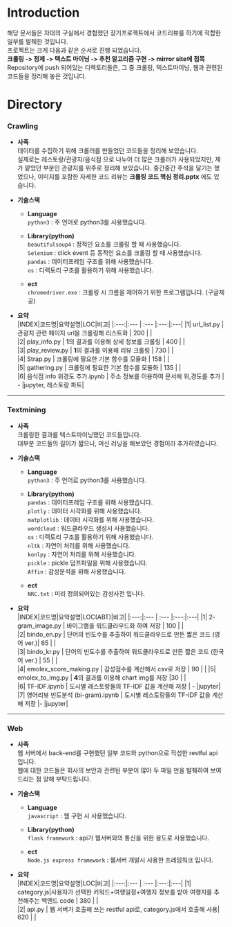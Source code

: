   
# Introduction

해당 문서들은 자대의 구실에서 경험했던 장기프로젝트에서 코드리뷰를 하기에 적합한 일부를 발췌한 것입니다.  
프로젝트는 크게 다음과 같은 순서로 진행 되었습니다.  
 **크롤링 -> 정제 -> 텍스트 마이닝 -> 추천 알고리즘 구현 -> mirror site에 접목**  
Repository에 push 되어있는 디렉토리들은, 그 중 크롤링, 텍스트마이닝, 웹과 관련된 코드들을 정리해 놓은 것입니다.

  
# Directory
### Crawling  
  
+ **사족**  
	데이터를 수집하기 위해 크롤러를 만들었던 코드들을 정리해 보았습니다.  
	실제로는 레스토랑/관광지/음식점 으로 나누어 더 많은 크롤러가 사용되었지만, 제가 맡았던 부분인 관광지를 위주로 정리해 보았습니다.
	중간중간 주석을 달기는 했었으나, 이미지를 포함한 자세한 코드 리뷰는 **크롤링 코드 핵심 정리.pptx** 에도 있습니다.  
	  
+ **기술스택**  
	+ **Language**  
			`python3`  : 주 언어로 python3를 사용했습니다.  
  
	+ **Library(python)**  
			`beautifulsoup4` : 정적인 요소를 크롤링 할 때 사용했습니다.  
			`Selenium` : click event 등 동적인 요소를 크롤링 할 때 사용했습니다.  
			`pandas` : 데이터프레임 구조를 위해 사용했습니다.  
			`os` : 디렉토리 구조를 활용하기 위해 사용했습니다.
  
	+ **ect**  
			`chromedriver.exe` : 크롤링 시 크롬을 제어하기 위한 프로그램입니다. (구글제공)  
  
+ **요약**  
	|INDEX|코드명|요약설명|LOC|비고|
	|:---:|:--- | :--- |:---:|:---|
	|1| url_list.py | 관광지 관련 페이지 url을 크롤링해 리스트화 | 200 |  |  
	|2| play_info.py | **1**의 결과를 이용해 상세 정보를 크롤링 | 400 |  |  
	|3| play_review.py | **1**의 결과를 이용해 리뷰 크롤링 | 730 |  |  
	|4| Strap.py | 크롤링에 필요한 기본 함수를 모듈화 | 158 |  |   
	|5| gathering.py | 크롤링에 필요한 기본 함수를 모듈화 | 135 |  |  
 	|6| 음식점 info 위경도 추가.ipynb | 주소 정보를 이용하여 문서에 위,경도를 추가 | - |jupyter, 레스토랑 파트|
  
***
### Textmining  
  
+ **사족**  
	크롤링한 결과를 텍스트마이닝했던 코드들입니다.  
	대부분 코드들의 길이가 짧으나, 머신 러닝을 해보았던 경험이라 추가하였습니다.
  
+ **기술스택**  
	+ **Language**  
			`python3`  : 주 언어로 python3를 사용했습니다.  
  
	+ **Library(python)**   
			`pandas` : 데이터프레임 구조를 위해 사용했습니다.  
			`plotly` : 데이터 시각화를 위해 사용했습니다.  
			`matplotlib` : 데이터 시각화를 위해 사용했습니다.  
			`wordcloud` : 워드클라우드 생성시 사용했습니다.  
			`os` : 디렉토리 구조를 활용하기 위해 사용했습니다.  
			`nltk` : 자연어 처리를 위해 사용했습니다.  
			`konlpy` : 자연어 처리를 위해 사용했습니다.  
			`pickle` : pickle 덤프파일을 위해 사용했습니다.  
			`Affin` : 감성분석을 위해 사용했습니다.  
  
	+ **ect**  
			`NRC.txt` : 미리 정의되어있는 감성사전 입니다.  
    
+ **요약**  
	|INDEX|코드명|요약설명|LOC(ABT)|비고|
	|:---:|:--- | :--- |:---:|:---|
	|1| 2-gram_image.py | 바이그램을 워드클라우드화 하여 저장 | 100 |  |  
	|2| bindo_en.py | 단어의 빈도수를 추출하여 워드클라우드로 만든 짧은 코드 (영어 ver.)| 65 |  |  
	|3| bindo_kr.py | 단어의 빈도수를 추출하여 워드클라우드로 만든 짧은 코드 (한국어 ver.) | 55 |  |  
	|4| emolex_score_making.py | 감성점수를 계산해서 csv로 저장 | 90 |  | 
	|5| emolex_to_img.py | **4**의 결과를 이용해 chart img를 저장 |30 |  |   
	|6| TF-IDF.ipynb | 도시별 레스토랑들의 TF-IDF 값을 계산해 저장 | - |jupyter|  
	|7| 영어리뷰 빈도분석 (bi-gram).ipynb | 도시별 레스토랑들의 TF-IDF 값을 계산해 저장 |-  |jupyter|
  
 
***	
### Web
  
+ **사족**  
	웹 서버에서 back-end를 구현했던 일부 코드와 python으로 작성한 restful api 입니다.  
	웹에 대한 코드들은 회사의 보안과 관련된 부분이 많아 두 파일 만을 발췌하여 보여드리는 점 양해 부탁드립니다.  
  
+ **기술스택**  
	+ **Language**  
			`javascript` : 웹 구현 시 사용했습니다.
  
	+ **Library(python)**   
			`flask framework` : api가 웹서버와의 통신을 위한 용도로 사용했습니다.
  
	+ **ect**  
			`Node.js express framework` : 웹서버 개발시 사용한 프레임워크 입니다.
  
+ **요약**  
	|INDEX|코드명|요약설명|LOC|비고|
	|:---:|:--- | :--- |:---:|:---|
	|1| category.js|사용자가 선택한 키워드+여행일정+여행지 정보를 받아 여행지를 추천해주는 백엔드 code | 380 |  |  
	|2| api.py | 웹 서버가 호출해 쓰는 restful api로, category.js에서 호출해 사용| 620 |  |  
  
  

